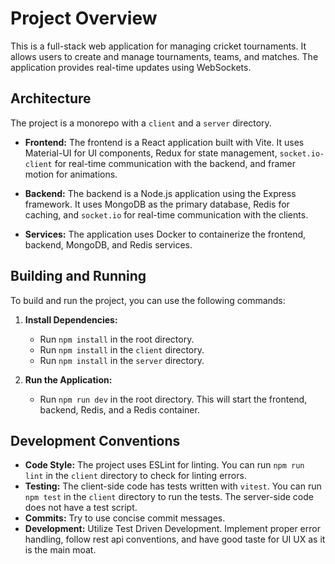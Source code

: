 # Project Overview

This is a full-stack web application for managing cricket tournaments. It allows users to create and manage tournaments, teams, and matches. The application provides real-time updates using WebSockets.

## Architecture

The project is a monorepo with a `client` and a `server` directory.

- **Frontend:** The frontend is a React application built with Vite. It uses Material-UI for UI components, Redux for state management, `socket.io-client` for real-time communication with the backend, and framer motion for animations.

- **Backend:** The backend is a Node.js application using the Express framework. It uses MongoDB as the primary database, Redis for caching, and `socket.io` for real-time communication with the clients.

- **Services:** The application uses Docker to containerize the frontend, backend, MongoDB, and Redis services.

## Building and Running

To build and run the project, you can use the following commands:

1.  **Install Dependencies:**

    - Run `npm install` in the root directory.
    - Run `npm install` in the `client` directory.
    - Run `npm install` in the `server` directory.

2.  **Run the Application:**
    - Run `npm run dev` in the root directory. This will start the frontend, backend, Redis, and a Redis container.

## Development Conventions

- **Code Style:** The project uses ESLint for linting. You can run `npm run lint` in the `client` directory to check for linting errors.
- **Testing:** The client-side code has tests written with `vitest`. You can run `npm test` in the `client` directory to run the tests. The server-side code does not have a test script.
- **Commits:** Try to use concise commit messages.
- **Development:** Utilize Test Driven Development. Implement proper error handling, follow rest api conventions, and have good taste for UI UX as it is the main moat.
